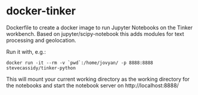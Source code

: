 # docker-tinker

Dockerfile to create a docker image to run Jupyter Notebooks on the Tinker workbench.  Based on jupyter/scipy-notebook this 
adds modules for text processing and geolocation.  

Run it with, e.g.:
```
docker run -it --rm -v `pwd`:/home/jovyan/ -p 8888:8888 stevecassidy/tinker-python
```
This will mount your current working directory as the working directory for the notebooks 
and start the notebook server on http://localhost:8888/ 